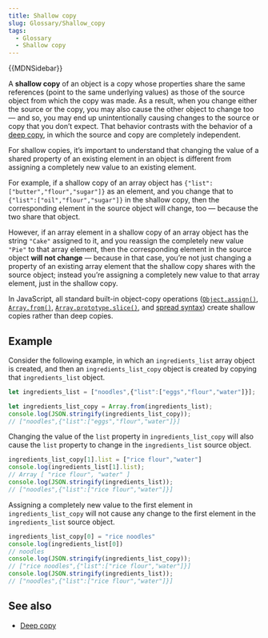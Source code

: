 ```yaml
---
title: Shallow copy
slug: Glossary/Shallow_copy
tags:
  - Glossary
  - Shallow copy
---
```

{{MDNSidebar}}

A **shallow copy** of an object is a copy whose properties share the same references (point to the same underlying values) as those of the source object from which the copy was made. As a result, when you change either the source or the copy, you may also cause the other object to change too — and so, you may end up unintentionally causing changes to the source or copy that you don’t expect. That behavior contrasts with the behavior of a [deep copy](/en-US/docs/Glossary/Deep_copy), in which the source and copy are completely independent.

For shallow copies, it’s important to understand that changing the value of a shared property of an existing element in an object is different from assigning a completely new value to an existing element.

For example, if a shallow copy of an array object has `{"list":["butter","flour","sugar"]}` as an element, and you change that to `{"list":["oil","flour","sugar"]}` in the shallow copy, then the corresponding element in the source object will change, too — because the two share that object.

However, if an array element in a shallow copy of an array object has the string `"Cake"` assigned to it, and you reassign the completely new value `"Pie"` to that array element, then the corresponding element in the source object **will not change** — because in that case, you’re not just changing a property of an existing array element that the shallow copy shares with the source object; instead you’re assigning a completely new value to that array element, just in the shallow copy.

In JavaScript, all standard built-in object-copy operations ([`Object.assign()`](/en-US/docs/Web/JavaScript/Reference/Global_Objects/Object/assign), [`Array.from()`](/en-US/docs/Web/JavaScript/Reference/Global_Objects/Array/from), [`Array.prototype.slice()`](/en-US/docs/Web/JavaScript/Reference/Global_Objects/Array/slice), and [spread syntax](/en-US/docs/Web/JavaScript/Reference/Operators/Spread_syntax)) create shallow copies rather than deep copies.

## Example

Consider the following example, in which an `ingredients_list` array object is created, and then an `ingredients_list_copy` object is created by copying that `ingredients_list` object.

```js
let ingredients_list = ["noodles",{"list":["eggs","flour","water"]}];

let ingredients_list_copy = Array.from(ingredients_list);
console.log(JSON.stringify(ingredients_list_copy));
// ["noodles",{"list":["eggs","flour","water"]}]
```

Changing the value of the `list` property in `ingredients_list_copy` will also cause the `list` property to change in the `ingredients_list` source object.

```js
ingredients_list_copy[1].list = ["rice flour","water"]
console.log(ingredients_list[1].list);
// Array [ "rice flour", "water" ]
console.log(JSON.stringify(ingredients_list));
// ["noodles",{"list":["rice flour","water"]}]
```

Assigning a completely new value to the first element in `ingredients_list_copy` will not cause any change to the first element in the `ingredients_list` source object.

```js
ingredients_list_copy[0] = "rice noodles"
console.log(ingredients_list[0])
// noodles
console.log(JSON.stringify(ingredients_list_copy));
// ["rice noodles",{"list":["rice flour","water"]}]
console.log(JSON.stringify(ingredients_list));
// ["noodles",{"list":["rice flour","water"]}]
```

## See also

- [Deep copy](/en-US/docs/Glossary/Deep_copy)
